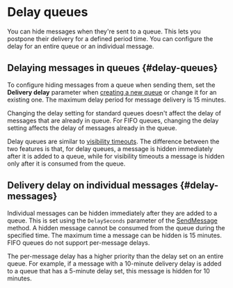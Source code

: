 # Delay queues

You can hide messages when they're sent to a queue. This lets you postpone their delivery for a defined period time. You can configure the delay for an entire queue or an individual message.

## Delaying messages in queues {#delay-queues}

To configure hiding messages from a queue when sending them, set the **Delivery delay** parameter when [creating a new queue](../operations/message-queue-new-queue.md) or change it for an existing one. The maximum delay period for message delivery is 15 minutes.

Changing the delay setting for standard queues doesn't affect the delay of messages that are already in queue. For FIFO queues, changing the delay setting affects the delay of messages already in the queue.

Delay queues are similar to [visibility timeouts](visibility-timeout.md). The difference between the two features is that, for delay queues, a message is hidden immediately after it is added to a queue, while for visibility timeouts a message is hidden only after it is consumed from the queue.

## Delivery delay on individual messages {#delay-messages}

Individual messages can be hidden immediately after they are added to a queue. This is set using the `DelaySeconds` parameter of the [SendMessage](../api-ref/message/SendMessage.md) method. A hidden message cannot be consumed from the queue during the specified time. The maximum time a message can be hidden is 15 minutes. FIFO queues do not support per-message delays.

The per-message delay has a higher priority than the delay set on an entire queue. For example, if a message with a 10-minute delivery delay is added to a queue that has a 5-minute delay set, this message is hidden for 10 minutes.
